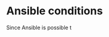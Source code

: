 # Ansible conditions
Since Ansible is possible t
<!--stackedit_data:
eyJoaXN0b3J5IjpbLTE0ODk2MzIyNzhdfQ==
-->